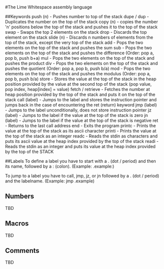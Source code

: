 #The Lime Whitespace assembly language


##Keywords
push (n)         - Pushes number to top of the stack
dupe / dup       - Duplicates the number on the top of the stack
copy (n)         - copies the number 'n' positions below the top of the stack and pushes it to the top of the stack
swap             - Swaps the top 2 elements on the stack
drop             - Discards the top element on the stack
slide (n)        - Discards n numbers of elements from the top of the stack, except the very top of the stack
add              - Pops the two elements on the top of the stack and pushes the sum
sub              - Pops the two elements on the top of the stack and pushes the difference (Order: pop a, pop b, push b+a)
mul              - Pops the two elements on the top of the stack and pushes the product
div              - Pops the two elements on the top of the stack and pushes the quotient (Order: pop a, pop b, push b/a)
mod              - Pops the two elements on the top of the stack and pushes the modulus (Order: pop a, pop b, push b/a)
store            - Stores the value at the top of the stack in the heap position provided by the value at the second top of the stack (pop value, pop index, heap[index] = value)
fetch / retrieve - Fetches the number at heap position provided by the top of the stack and puts it on the top of the stack
call (label)     - Jumps to the label and stores the instruction pointer and jumps back in the case of encountering the ret (return) keyword
jmp (label)      - Jumps to the label unconditionally, does not store instruction pointer
jz (label)       - Jumps to the label if the value at the top of the stack is zero
jn (label)       - Jumps to the label if the value at the top of the stack is negative
ret              - Returns to the last call address
end              - Exits the program
printc           - Prints the value at the top of the stack as its ascii character
printi           - Prints the value at the top of the stack as an integer
readc            - Reads the stdin as characters and puts its ascii value at the heap index provided by the top of the stack
readi            - Reads the stdin as an integer and puts its value at the heap index provided by the top of the STACK

##Labels
To define a label you have to start with a . (dot / period) and then its name, followed by a : (colon). (Example: .example:)

To jump to a label you have to call, jmp, jz, or jn followed by a . (dot / period) and the labelname. (Example: jmp .example)


## Numbers

TBD

## Macros

TBD

## Comments

TBD

